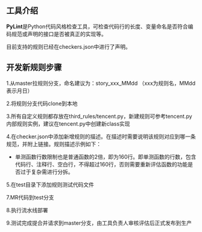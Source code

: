 ## 工具介绍

**PyLint**是Python代码风格检查工具，可检查代码行的长度、变量命名是否符合编码规范或声明的接口是否被真正的实现等。

目前支持的规则已经在checkers.json中进行了声明。

## 开发新规则步骤

1.从master拉规则分支，命名建议为：story_xxx_MMdd （xxx为规则名，MMdd表示月日）

2.将规则分支代码clone到本地

3.所有自定义规则都存放在third_rules/tencent.py，新建规则可参考tencent.py内部规则实例，建议在tencent.py中创建新class实现

4.在checker.json中添加新增规则的描述。在描述时需要说明该规则对应到哪一条规范，并附上链接。规则描述示例如下：
- 单测函数行数限制也是普通函数的2倍，即为160行。即单测函数的行数，包含代码行、注释行、空白行，不得超过160行，否则需要重新评估函数的功能是否过于复杂需进行分拆。

5.在test目录下添加规则测试代码文件

7.MR代码到test分支

8.执行流水线部署

9.测试完成提合并请求到master分支，由工具负责人审核评估后正式发布到生产

